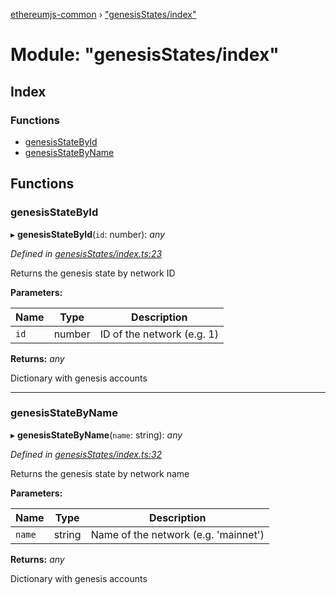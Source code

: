 [ethereumjs-common](../README.md) › ["genesisStates/index"](_genesisstates_index_.md)

# Module: "genesisStates/index"

## Index

### Functions

- [genesisStateById](_genesisstates_index_.md#genesisstatebyid)
- [genesisStateByName](_genesisstates_index_.md#genesisstatebyname)

## Functions

### genesisStateById

▸ **genesisStateById**(`id`: number): _any_

_Defined in [genesisStates/index.ts:23](https://github.com/ethereumjs/ethereumjs-vm/blob/master/packages/common/src/genesisStates/index.ts#L23)_

Returns the genesis state by network ID

**Parameters:**

| Name | Type   | Description                |
| ---- | ------ | -------------------------- |
| `id` | number | ID of the network (e.g. 1) |

**Returns:** _any_

Dictionary with genesis accounts

---

### genesisStateByName

▸ **genesisStateByName**(`name`: string): _any_

_Defined in [genesisStates/index.ts:32](https://github.com/ethereumjs/ethereumjs-vm/blob/master/packages/common/src/genesisStates/index.ts#L32)_

Returns the genesis state by network name

**Parameters:**

| Name   | Type   | Description                          |
| ------ | ------ | ------------------------------------ |
| `name` | string | Name of the network (e.g. 'mainnet') |

**Returns:** _any_

Dictionary with genesis accounts
